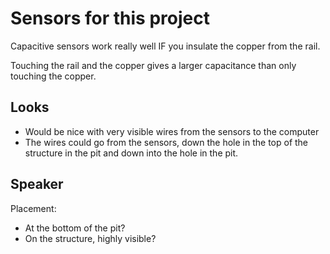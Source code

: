 # Sensors for this project

Capacitive sensors work really well IF you insulate the copper from the rail.

Touching the rail and the copper gives a larger capacitance than only touching the copper.

## Looks

- Would be nice with very visible wires from the sensors to the computer
- The wires could go from the sensors, down the hole in the top of the structure in the pit and down into the hole in the pit.

## Speaker

Placement:
- At the bottom of the pit?
- On the structure, highly visible?
